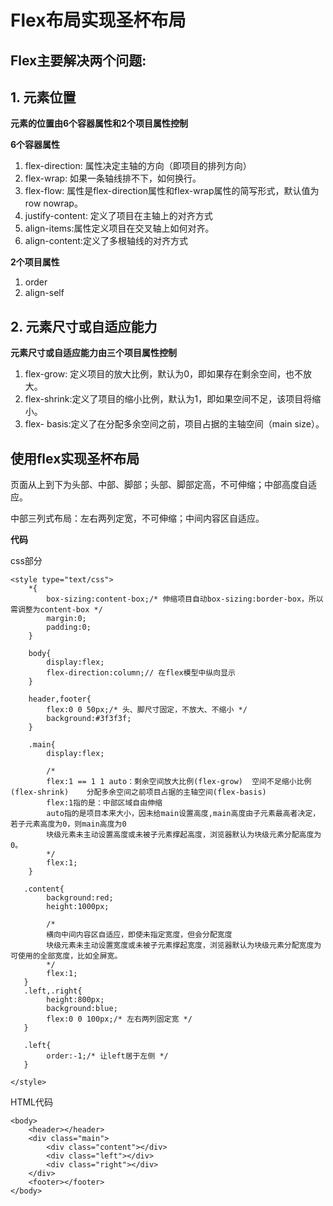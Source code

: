# Flex布局实现圣杯布局

## Flex主要解决两个问题:

## 1. 元素位置

**元素的位置由6个容器属性和2个项目属性控制**

**6个容器属性**
1. flex-direction: 属性决定主轴的方向（即项目的排列方向）
2. flex-wrap: 如果一条轴线排不下，如何换行。
3. flex-flow: 属性是flex-direction属性和flex-wrap属性的简写形式，默认值为row nowrap。
4. justify-content: 定义了项目在主轴上的对齐方式
5. align-items:属性定义项目在交叉轴上如何对齐。
6. align-content:定义了多根轴线的对齐方式

**2个项目属性**

1. order
2. align-self

## 2. 元素尺寸或自适应能力

**元素尺寸或自适应能力由三个项目属性控制**

1. flex-grow: 定义项目的放大比例，默认为0，即如果存在剩余空间，也不放大。
2. flex-shrink:定义了项目的缩小比例，默认为1，即如果空间不足，该项目将缩小。
3. flex- basis:定义了在分配多余空间之前，项目占据的主轴空间（main size）。

## 使用flex实现圣杯布局
页面从上到下为头部、中部、脚部；头部、脚部定高，不可伸缩；中部高度自适应。

中部三列式布局：左右两列定宽，不可伸缩；中间内容区自适应。

**代码**

css部分

```
<style type="text/css">
    *{
        box-sizing:content-box;/* 伸缩项目自动box-sizing:border-box，所以需调整为content-box */
        margin:0;
        padding:0;
    }

    body{
        display:flex;
        flex-direction:column;// 在flex模型中纵向显示 
    }

    header,footer{
        flex:0 0 50px;/* 头、脚尺寸固定，不放大、不缩小 */
        background:#3f3f3f;
    }

    .main{
        display:flex;

        /* 
        flex:1 == 1 1 auto：剩余空间放大比例(flex-grow)  空间不足缩小比例(flex-shrink)    分配多余空间之前项目占据的主轴空间(flex-basis)
        flex:1指的是：中部区域自由伸缩
        auto指的是项目本来大小，因未给main设置高度,main高度由子元素最高者决定，若子元素高度为0，则main高度为0
        块级元素未主动设置高度或未被子元素撑起高度，浏览器默认为块级元素分配高度为0。
        */
        flex:1;
    }

   .content{
        background:red;
        height:1000px;

        /* 
        横向中间内容区自适应，即使未指定宽度，但会分配宽度 
        块级元素未主动设置宽度或未被子元素撑起宽度，浏览器默认为块级元素分配宽度为可使用的全部宽度，比如全屏宽。
        */
        flex:1;
   }
   .left,.right{
        height:800px;
        background:blue;
        flex:0 0 100px;/* 左右两列固定宽 */
   }

   .left{
        order:-1;/* 让left居于左侧 */
   }

</style>
```
HTML代码

```
<body>
    <header></header>
    <div class="main">
        <div class="content"></div>
        <div class="left"></div>
        <div class="right"></div>
    </div>
    <footer></footer>
</body>
```

